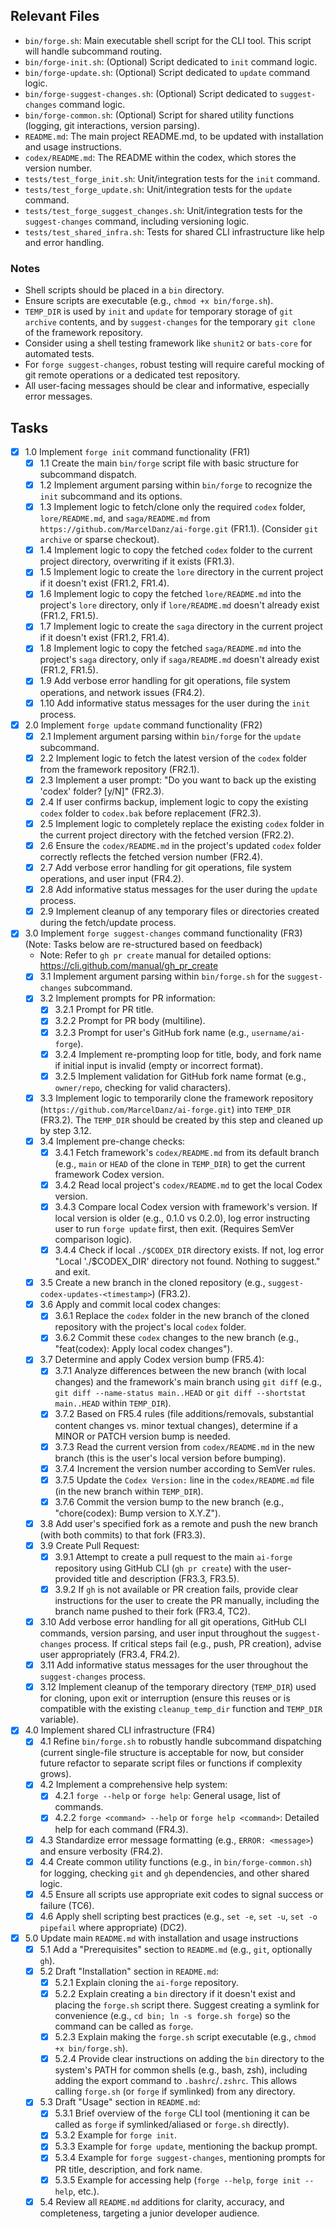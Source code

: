 ## Relevant Files

- `bin/forge.sh`: Main executable shell script for the CLI tool. This script will handle subcommand routing.
- `bin/forge-init.sh`: (Optional) Script dedicated to `init` command logic.
- `bin/forge-update.sh`: (Optional) Script dedicated to `update` command logic.
- `bin/forge-suggest-changes.sh`: (Optional) Script dedicated to `suggest-changes` command logic.
- `bin/forge-common.sh`: (Optional) Script for shared utility functions (logging, git interactions, version parsing).
- `README.md`: The main project README.md, to be updated with installation and usage instructions.
- `codex/README.md`: The README within the codex, which stores the version number.
- `tests/test_forge_init.sh`: Unit/integration tests for the `init` command.
- `tests/test_forge_update.sh`: Unit/integration tests for the `update` command.
- `tests/test_forge_suggest_changes.sh`: Unit/integration tests for the `suggest-changes` command, including versioning logic.
- `tests/test_shared_infra.sh`: Tests for shared CLI infrastructure like help and error handling.

### Notes

- Shell scripts should be placed in a `bin` directory.
- Ensure scripts are executable (e.g., `chmod +x bin/forge.sh`).
- `TEMP_DIR` is used by `init` and `update` for temporary storage of `git archive` contents, and by `suggest-changes` for the temporary `git clone` of the framework repository.
- Consider using a shell testing framework like `shunit2` or `bats-core` for automated tests.
- For `forge suggest-changes`, robust testing will require careful mocking of git remote operations or a dedicated test repository.
- All user-facing messages should be clear and informative, especially error messages.

## Tasks

- [x] 1.0 Implement `forge init` command functionality (FR1)
  - [x] 1.1 Create the main `bin/forge` script file with basic structure for subcommand dispatch.
  - [x] 1.2 Implement argument parsing within `bin/forge` to recognize the `init` subcommand and its options.
  - [x] 1.3 Implement logic to fetch/clone only the required `codex` folder, `lore/README.md`, and `saga/README.md` from `https://github.com/MarcelDanz/ai-forge.git` (FR1.1). (Consider `git archive` or sparse checkout).
  - [x] 1.4 Implement logic to copy the fetched `codex` folder to the current project directory, overwriting if it exists (FR1.3).
  - [x] 1.5 Implement logic to create the `lore` directory in the current project if it doesn't exist (FR1.2, FR1.4).
  - [x] 1.6 Implement logic to copy the fetched `lore/README.md` into the project's `lore` directory, only if `lore/README.md` doesn't already exist (FR1.2, FR1.5).
  - [x] 1.7 Implement logic to create the `saga` directory in the current project if it doesn't exist (FR1.2, FR1.4).
  - [x] 1.8 Implement logic to copy the fetched `saga/README.md` into the project's `saga` directory, only if `saga/README.md` doesn't already exist (FR1.2, FR1.5).
  - [x] 1.9 Add verbose error handling for git operations, file system operations, and network issues (FR4.2).
  - [x] 1.10 Add informative status messages for the user during the `init` process.

- [x] 2.0 Implement `forge update` command functionality (FR2)
  - [x] 2.1 Implement argument parsing within `bin/forge` for the `update` subcommand.
  - [x] 2.2 Implement logic to fetch the latest version of the `codex` folder from the framework repository (FR2.1).
  - [x] 2.3 Implement a user prompt: "Do you want to back up the existing 'codex' folder? [y/N]" (FR2.3).
  - [x] 2.4 If user confirms backup, implement logic to copy the existing `codex` folder to `codex.bak` before replacement (FR2.3).
  - [x] 2.5 Implement logic to completely replace the existing `codex` folder in the current project directory with the fetched version (FR2.2).
  - [x] 2.6 Ensure the `codex/README.md` in the project's updated `codex` folder correctly reflects the fetched version number (FR2.4).
  - [x] 2.7 Add verbose error handling for git operations, file system operations, and user input (FR4.2).
  - [x] 2.8 Add informative status messages for the user during the `update` process.
  - [x] 2.9 Implement cleanup of any temporary files or directories created during the fetch/update process.

- [x] 3.0 Implement `forge suggest-changes` command functionality (FR3) (Note: Tasks below are re-structured based on feedback)
  - Note: Refer to `gh pr create` manual for detailed options: https://cli.github.com/manual/gh_pr_create
  - [x] 3.1 Implement argument parsing within `bin/forge.sh` for the `suggest-changes` subcommand.
  - [x] 3.2 Implement prompts for PR information:
    - [x] 3.2.1 Prompt for PR title.
    - [x] 3.2.2 Prompt for PR body (multiline).
    - [x] 3.2.3 Prompt for user's GitHub fork name (e.g., `username/ai-forge`).
    - [x] 3.2.4 Implement re-prompting loop for title, body, and fork name if initial input is invalid (empty or incorrect format).
    - [x] 3.2.5 Implement validation for GitHub fork name format (e.g., `owner/repo`, checking for valid characters).
  - [x] 3.3 Implement logic to temporarily clone the framework repository (`https://github.com/MarcelDanz/ai-forge.git`) into `TEMP_DIR` (FR3.2). The `TEMP_DIR` should be created by this step and cleaned up by step 3.12.
  - [x] 3.4 Implement pre-change checks:
    - [x] 3.4.1 Fetch framework's `codex/README.md` from its default branch (e.g., `main` or `HEAD` of the clone in `TEMP_DIR`) to get the current framework Codex version.
    - [x] 3.4.2 Read local project's `codex/README.md` to get the local Codex version.
    - [x] 3.4.3 Compare local Codex version with framework's version. If local version is older (e.g., 0.1.0 vs 0.2.0), log error instructing user to run `forge update` first, then exit. (Requires SemVer comparison logic).
    - [x] 3.4.4 Check if local `./$CODEX_DIR` directory exists. If not, log error "Local './$CODEX_DIR' directory not found. Nothing to suggest." and exit.
  - [x] 3.5 Create a new branch in the cloned repository (e.g., `suggest-codex-updates-<timestamp>`) (FR3.2).
  - [x] 3.6 Apply and commit local codex changes:
    - [x] 3.6.1 Replace the `codex` folder in the new branch of the cloned repository with the project's local `codex` folder.
    - [x] 3.6.2 Commit these `codex` changes to the new branch (e.g., "feat(codex): Apply local codex changes").
  - [x] 3.7 Determine and apply Codex version bump (FR5.4):
    - [x] 3.7.1 Analyze differences between the new branch (with local changes) and the framework's main branch using `git diff` (e.g., `git diff --name-status main..HEAD` or `git diff --shortstat main..HEAD` within `TEMP_DIR`).
    - [x] 3.7.2 Based on FR5.4 rules (file additions/removals, substantial content changes vs. minor textual changes), determine if a MINOR or PATCH version bump is needed.
    - [x] 3.7.3 Read the current version from `codex/README.md` in the new branch (this is the user's local version before bumping).
    - [x] 3.7.4 Increment the version number according to SemVer rules.
    - [x] 3.7.5 Update the `Codex Version:` line in the `codex/README.md` file (in the new branch within `TEMP_DIR`).
    - [x] 3.7.6 Commit the version bump to the new branch (e.g., "chore(codex): Bump version to X.Y.Z").
  - [x] 3.8 Add user's specified fork as a remote and push the new branch (with both commits) to that fork (FR3.3).
  - [x] 3.9 Create Pull Request:
    - [x] 3.9.1 Attempt to create a pull request to the main `ai-forge` repository using GitHub CLI (`gh pr create`) with the user-provided title and description (FR3.3, FR3.5).
    - [x] 3.9.2 If `gh` is not available or PR creation fails, provide clear instructions for the user to create the PR manually, including the branch name pushed to their fork (FR3.4, TC2).
  - [x] 3.10 Add verbose error handling for all git operations, GitHub CLI commands, version parsing, and user input throughout the `suggest-changes` process. If critical steps fail (e.g., push, PR creation), advise user appropriately (FR3.4, FR4.2).
  - [x] 3.11 Add informative status messages for the user throughout the `suggest-changes` process.
  - [x] 3.12 Implement cleanup of the temporary directory (`TEMP_DIR`) used for cloning, upon exit or interruption (ensure this reuses or is compatible with the existing `cleanup_temp_dir` function and `TEMP_DIR` variable).

- [x] 4.0 Implement shared CLI infrastructure (FR4)
  - [x] 4.1 Refine `bin/forge.sh` to robustly handle subcommand dispatching (current single-file structure is acceptable for now, but consider future refactor to separate script files or functions if complexity grows).
  - [x] 4.2 Implement a comprehensive help system:
    - [x] 4.2.1 `forge --help` or `forge help`: General usage, list of commands.
    - [x] 4.2.2 `forge <command> --help` or `forge help <command>`: Detailed help for each command (FR4.3).
  - [x] 4.3 Standardize error message formatting (e.g., `ERROR: <message>`) and ensure verbosity (FR4.2).
  - [x] 4.4 Create common utility functions (e.g., in `bin/forge-common.sh`) for logging, checking `git` and `gh` dependencies, and other shared logic.
  - [x] 4.5 Ensure all scripts use appropriate exit codes to signal success or failure (TC6).
  - [x] 4.6 Apply shell scripting best practices (e.g., `set -e`, `set -u`, `set -o pipefail` where appropriate) (DC2).

- [x] 5.0 Update main `README.md` with installation and usage instructions
  - [x] 5.1 Add a "Prerequisites" section to `README.md` (e.g., `git`, optionally `gh`).
  - [x] 5.2 Draft "Installation" section in `README.md`:
    - [x] 5.2.1 Explain cloning the `ai-forge` repository.
    - [x] 5.2.2 Explain creating a `bin` directory if it doesn't exist and placing the `forge.sh` script there. Suggest creating a symlink for convenience (e.g., `cd bin; ln -s forge.sh forge`) so the command can be called as `forge`.
    - [x] 5.2.3 Explain making the `forge.sh` script executable (e.g., `chmod +x bin/forge.sh`).
    - [x] 5.2.4 Provide clear instructions on adding the `bin` directory to the system's PATH for common shells (e.g., bash, zsh), including adding the export command to `.bashrc`/`.zshrc`. This allows calling `forge.sh` (or `forge` if symlinked) from any directory.
  - [x] 5.3 Draft "Usage" section in `README.md`:
    - [x] 5.3.1 Brief overview of the `forge` CLI tool (mentioning it can be called as `forge` if symlinked/aliased or `forge.sh` directly).
    - [x] 5.3.2 Example for `forge init`.
    - [x] 5.3.3 Example for `forge update`, mentioning the backup prompt.
    - [x] 5.3.4 Example for `forge suggest-changes`, mentioning prompts for PR title, description, and fork name.
    - [x] 5.3.5 Example for accessing help (`forge --help`, `forge init --help`, etc.).
  - [x] 5.4 Review all `README.md` additions for clarity, accuracy, and completeness, targeting a junior developer audience.
